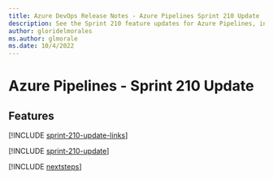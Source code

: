 ```yaml
---
title: Azure DevOps Release Notes - Azure Pipelines Sprint 210 Update
description: See the Sprint 210 feature updates for Azure Pipelines, including next steps.
author: gloridelmorales
ms.author: glmorale
ms.date: 10/4/2022
---
```


# Azure Pipelines - Sprint 210 Update

## Features

[!INCLUDE [sprint-210-update-links](../includes/pipelines/sprint-210-update-links.md)]

[!INCLUDE [sprint-210-update](../includes/pipelines/sprint-210-update.md)]

[!INCLUDE [nextsteps](../includes/nextsteps.md)]